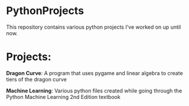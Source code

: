 # PythonProjects
This repository contains various python projects I've worked on up until now.

# Projects:

**Dragon Curve**: A program that uses pygame and linear algebra to create tiers of the dragon curve

**Machine Learning**: Various python files created while going through the Python Machine Learning 2nd Edition textbook
